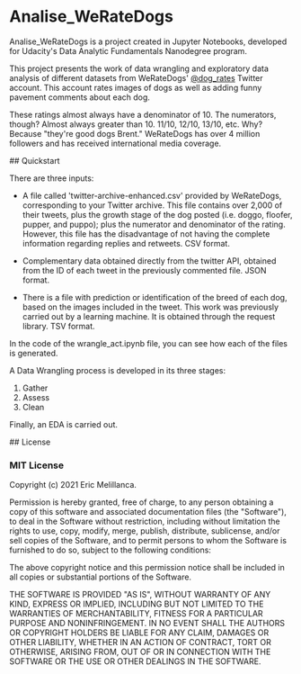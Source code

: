 # Analise_WeRateDogs

Analise_WeRateDogs is a project created in Jupyter Notebooks, developed for Udacity's Data Analytic Fundamentals Nanodegree program.

This project presents the work of data wrangling and exploratory data analysis of different datasets from WeRateDogs' [@dog_rates](twitter.com/dog_rates) Twitter account. This account rates images of dogs as well as adding funny pavement comments about each dog.

These ratings almost always have a denominator of 10. The numerators, though? Almost always greater than 10. 11/10, 12/10, 13/10, etc. Why? Because "they're good dogs Brent." WeRateDogs has over 4 million followers and has received international media coverage.

## Quickstart

There are three inputs:
- A file called 'twitter-archive-enhanced.csv' provided by WeRateDogs, corresponding to your Twitter archive. This file contains over 2,000 of their tweets, plus the growth stage of the dog posted (i.e. doggo, floofer, pupper, and puppo); plus the numerator and denominator of the rating. However, this file has the disadvantage of not having the complete information regarding replies and retweets. CSV format.

- Complementary data obtained directly from the twitter API, obtained from the ID of each tweet in the previously commented file. JSON format.

- There is a file with prediction or identification of the breed of each dog, based on the images included in the tweet. This work was previously carried out by a learning machine. It is obtained through the request library. TSV format.

In the code of the wrangle_act.ipynb file, you can see how each of the files is generated.

A Data Wrangling process is developed in its three stages:
1. Gather
2. Assess
3. Clean

Finally, an EDA is carried out.

## License

### MIT License

Copyright (c) 2021 Eric Melillanca.

Permission is hereby granted, free of charge, to any person obtaining a copy
of this software and associated documentation files (the "Software"), to deal
in the Software without restriction, including without limitation the rights
to use, copy, modify, merge, publish, distribute, sublicense, and/or sell
copies of the Software, and to permit persons to whom the Software is
furnished to do so, subject to the following conditions:

The above copyright notice and this permission notice shall be included in all
copies or substantial portions of the Software.

THE SOFTWARE IS PROVIDED "AS IS", WITHOUT WARRANTY OF ANY KIND, EXPRESS OR
IMPLIED, INCLUDING BUT NOT LIMITED TO THE WARRANTIES OF MERCHANTABILITY,
FITNESS FOR A PARTICULAR PURPOSE AND NONINFRINGEMENT. IN NO EVENT SHALL THE
AUTHORS OR COPYRIGHT HOLDERS BE LIABLE FOR ANY CLAIM, DAMAGES OR OTHER
LIABILITY, WHETHER IN AN ACTION OF CONTRACT, TORT OR OTHERWISE, ARISING FROM,
OUT OF OR IN CONNECTION WITH THE SOFTWARE OR THE USE OR OTHER DEALINGS IN THE
SOFTWARE.
